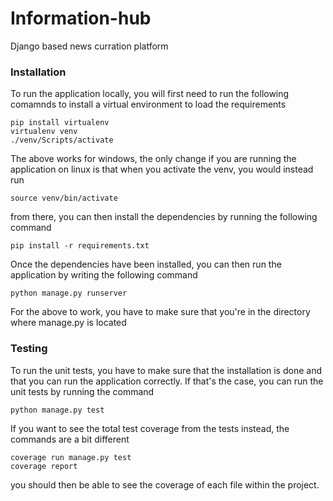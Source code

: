 # Information-hub
Django based news curration platform

### Installation
To run the application locally, you will first need to run the following comamnds to install a virtual environment to load the requirements
```
pip install virtualenv
virtualenv venv
./venv/Scripts/activate
```
The above works for windows, the only change if you are running the application on linux is that when you activate the venv, you would instead run

```
source venv/bin/activate
```

from there, you can then install the dependencies by running the following command

```
pip install -r requirements.txt
```
Once the dependencies have been installed, you can then run the application by writing the following command
```
python manage.py runserver 
```
For the above to work, you have to make sure that you're in the directory where manage.py is located

### Testing

To run the unit tests, you have to make sure that the installation is done and that you can run the application correctly. If that's the case, you can run the unit tests by running the command
```
python manage.py test 
```

If you want to see the total test coverage from the tests instead, the commands are a bit different
```
coverage run manage.py test 
coverage report
```
you should then be able to see the coverage of each file within the project. 
